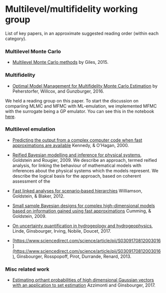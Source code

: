# Multilevel/multifidelity working group

List of key papers, in an approximate suggested reading order (within each category).

### Multilevel Monte Carlo
- [Multilevel Monte Carlo methods](https://people.maths.ox.ac.uk/gilesm/files/acta15.pdf) by Giles, 2015.


### Multifidelity
- [Optimal Model Management for Multifidelity Monte Carlo Estimation](http://epubs.siam.org/doi/pdf/10.1137/15M1046472) by Peherstorfer, Willcox, and Gunzburger, 2016.

We held a reading group on this paper. To start the discussion on compariing MLMC and MFMC with ML-emulation, we implemented MFMC with the surrogate being a GP emulator. You can see this in the notebook [here](https://github.com/rich-d-wilkinson/Multilevel/blob/master/Multi-fidelityGPonline.ipynb).


### Multilevel emulation

- [Predicting the output from a complex computer code when fast approximations are available](https://www.jstor.org/stable/2673557?seq=1#page_scan_tab_contents)
Kennedy, & O'Hagan, 2000.

- [Reified Bayesian modelling and inference for physical systems](http://www.sciencedirect.com/science/article/pii/S0378375808003303), Goldstein and Rougier, 2009.
We describe an approach, termed reified analysis, for linking the behaviour of mathematical models with inferences about the physical systems which the models represent. We describe the logical basis for the approach, based on coherent assessment of the  


- [Fast linked analyses for scenario‐based hierarchies](http://onlinelibrary.wiley.com/doi/10.1111/j.1467-9876.2012.01042.x/abstract)
Williamson, Goldstein, & Blaker, 2012.

- [Small sample Bayesian designs for complex high-dimensional models based on information gained using fast approximations](http://www.tandfonline.com/doi/abs/10.1198/TECH.2009.08015)
Cumming, & Goldstein, 2009.


- [On uncertainty quantification in hydrogeology and hydrogeophysics](https://www.sciencedirect.com/science/article/pii/S0309170817304608), Linde, Ginsbourger, Irving, Nobile, Doucet, 2017.


- [https://www.sciencedirect.com/science/article/pii/S0309170812003016](https://www.sciencedirect.com/science/article/pii/S0309170812003016), Ginsbourger, Rosspopoff, Pirot, Durrande, Renard, 2013.

### Misc related work

- [Estimating orthant probabilities of high dimensional Gaussian vectors with an application to set estimation](http://www.tandfonline.com/doi/abs/10.1080/10618600.2017.1360781) Azzimonti and Ginsbourger, 2017.
